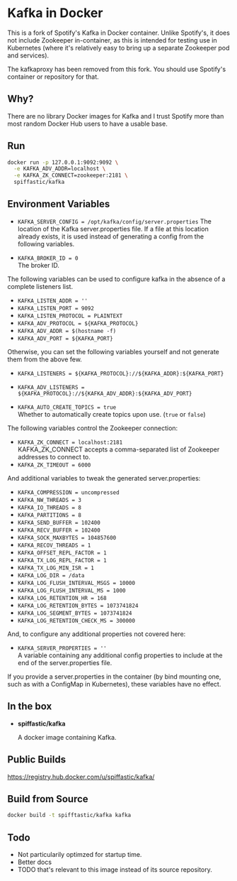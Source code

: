 Kafka in Docker
===

This is a fork of Spotify's Kafka in Docker container. Unlike Spotify's, it does
not include Zookeeper in-container, as this is intended for testing use in
Kubernetes (where it's relatively easy to bring up a separate Zookeeper pod and
services).

The kafkaproxy has been removed from this fork. You should use Spotify's
container or repository for that.

Why?
---
There are no library Docker images for Kafka and I trust Spotify more than most
random Docker Hub users to have a usable base.

Run
---

```bash
docker run -p 127.0.0.1:9092:9092 \
  -e KAFKA_ADV_ADDR=localhost \
  -e KAFKA_ZK_CONNECT=zookeeper:2181 \
  spiffastic/kafka
```

Environment Variables
---

- `KAFKA_SERVER_CONFIG = /opt/kafka/config/server.properties`
    The location of the Kafka server.properties file. If a file at this location
    already exists, it is used instead of generating a config from the following
    variables.

- `KAFKA_BROKER_ID = 0`  
    The broker ID.

The following variables can be used to configure kafka in the absence of
a complete listeners list.

- `KAFKA_LISTEN_ADDR = ''`
- `KAFKA_LISTEN_PORT = 9092`
- `KAFKA_LISTEN_PROTOCOL = PLAINTEXT`
- `KAFKA_ADV_PROTOCOL = ${KAFKA_PROTOCOL}`
- `KAFKA_ADV_ADDR = $(hostname -f)`
- `KAFKA_ADV_PORT = ${KAFKA_PORT}`

Otherwise, you can set the following variables yourself and not generate them
from the above few.

- `KAFKA_LISTENERS = ${KAFKA_PROTOCOL}://${KAFKA_ADDR}:${KAFKA_PORT}`  
- `KAFKA_ADV_LISTENERS = ${KAFKA_PROTOCOL}://${KAFKA_ADV_ADDR}:${KAFKA_ADV_PORT}`

- `KAFKA_AUTO_CREATE_TOPICS = true`  
    Whether to automatically create topics upon use. (`true` or `false`)

The following variables control the Zookeeper connection:

- `KAFKA_ZK_CONNECT = localhost:2181`  
    KAFKA_ZK_CONNECT accepts a comma-separated list of Zookeeper addresses to
    connect to.
- `KAFKA_ZK_TIMEOUT = 6000`

And additional variables to tweak the generated server.properties:

- `KAFKA_COMPRESSION = uncompressed`
- `KAFKA_NW_THREADS = 3`
- `KAFKA_IO_THREADS = 8`
- `KAFKA_PARTITIONS = 8`
- `KAFKA_SEND_BUFFER = 102400`
- `KAFKA_RECV_BUFFER = 102400`
- `KAFKA_SOCK_MAXBYTES = 104857600`
- `KAFKA_RECOV_THREADS = 1`
- `KAFKA_OFFSET_REPL_FACTOR = 1`
- `KAFKA_TX_LOG_REPL_FACTOR = 1`
- `KAFKA_TX_LOG_MIN_ISR = 1`
- `KAFKA_LOG_DIR = /data`
- `KAFKA_LOG_FLUSH_INTERVAL_MSGS = 10000`
- `KAFKA_LOG_FLUSH_INTERVAL_MS = 1000`
- `KAFKA_LOG_RETENTION_HR = 168`
- `KAFKA_LOG_RETENTION_BYTES = 1073741824`
- `KAFKA_LOG_SEGMENT_BYTES = 1073741824`
- `KAFKA_LOG_RETENTION_CHECK_MS = 300000`

And, to configure any additional properties not covered here:

- `KAFKA_SERVER_PROPERTIES = ''`  
    A variable containing any additional config properties to include at the end
    of the server.properties file.

If you provide a server.properties in the container (by bind mounting one, such
as with a ConfigMap in Kubernetes), these variables have no effect.

In the box
---
* **spiffastic/kafka**

  A docker image containing Kafka.

Public Builds
---

https://registry.hub.docker.com/u/spiffastic/kafka/

Build from Source
---

```bash
docker build -t spifftastic/kafka kafka
```

Todo
---

* Not particularily optimzed for startup time.
* Better docs
* TODO that's relevant to this image instead of its source repository.

